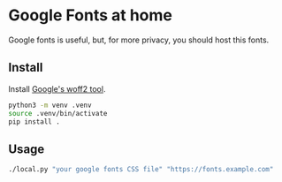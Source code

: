 # Google Fonts at home

Google fonts is useful, but, for more privacy, you should host this fonts.

## Install

Install [Google's woff2 tool](https://github.com/google/woff2).

```bash
python3 -m venv .venv
source .venv/bin/activate
pip install .
```

## Usage

```bash
./local.py "your google fonts CSS file" "https://fonts.example.com"
```
